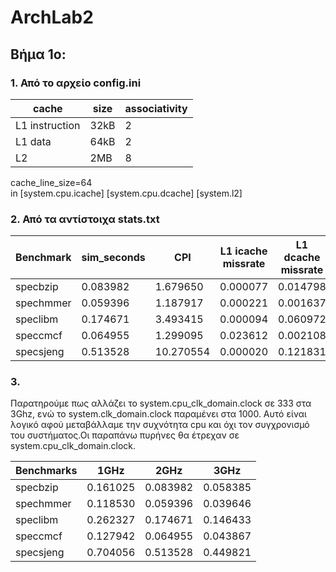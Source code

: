 # ArchLab2

## Βήμα 1ο:
### 1. Από το αρχείο config.ini
|cache | size | associativity |
| ---- | ---- | ------------- |
|L1 instruction |32kB |2 | 
|L1 data |64kB |2|   
|L2 |2MB|8|
 
cache_line_size=64  
in [system.cpu.icache] [system.cpu.dcache] [system.l2]

### 2. Από τα αντίστοιχα stats.txt

|Benchmark |	sim_seconds	| CPI	| L1 icache missrate	| L1 dcache missrate	| L2 cache missrate |
|--------- | ----------- | --- | ------------------ | ------------------ | ----------------- |
|specbzip | 0.083982|1.679650|0.000077| 0.014798| 0.282163 |
|spechmmer|0.059396 |1.187917 |0.000221|0.001637|0.077760|
|speclibm |0.174671|3.493415|0.000094|0.060972|0.999944|
|speccmcf|0.064955 |1.299095|0.023612|0.002108|0.055046|
|specsjeng|0.513528|10.270554|0.000020|0.121831|0.999972|

### 3. 

Παρατηρούμε πως αλλάζει το system.cpu_clk_domain.clock σε 333 στα 3Ghz, ενώ το system.clk_domain.clock παραμένει στα 1000. Αυτό είναι λογικό αφού μεταβάλλαμε την συχνότητα cpu και όχι τον συγχρονισμό του συστήματος.Οι παραπάνω πυρήνες θα έτρεχαν σε system.cpu_clk_domain.clock.

|Benchmarks | 1GHz | 2GHz | 3GHz |
|---------- | ---- | ---- | ---- |
|specbzip| 0.161025 | 0.083982|0.058385|
|spechmmer|0.118530 | 0.059396| 0.039646|
|speclibm|0.262327 |0.174671| 0.146433|
|speccmcf| 0.127942 |0.064955|0.043867 |
|specsjeng|0.704056 |0.513528 |0.449821 |


  

